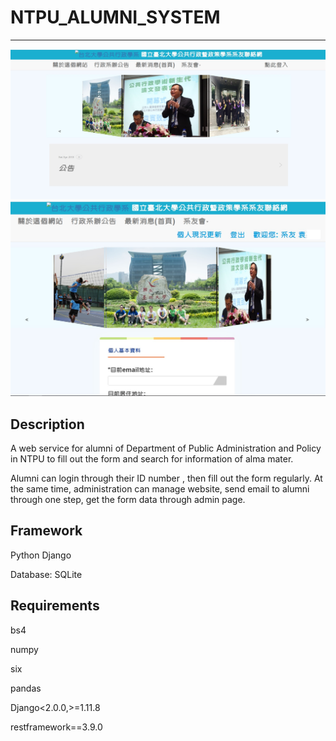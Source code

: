 # NTPU_ALUMNI_SYSTEM

---
![alt text](img/cover.jpg)
![alt text](img/Form.jpg)
## Description

A web service for alumni of Department of Public Administration and Policy in NTPU to fill out the form and search for information of alma mater.

 Alumni can login through their ID number , then fill out the form regularly. At the same time, administration can manage website, send email to alumni through one step, get the form data through admin page.

## Framework

Python
Django

Database: SQLite

## Requirements

bs4

numpy

six

pandas

Django<2.0.0,>=1.11.8

restframework==3.9.0




